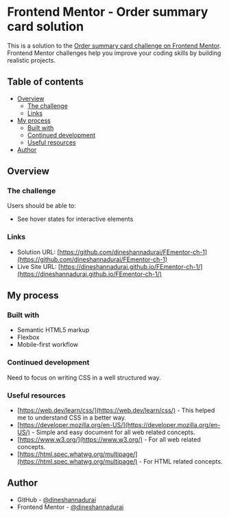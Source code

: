 # Frontend Mentor - Order summary card solution

This is a solution to the [Order summary card challenge on Frontend Mentor](https://www.frontendmentor.io/challenges/order-summary-component-QlPmajDUj). Frontend Mentor challenges help you improve your coding skills by building realistic projects. 

## Table of contents

- [Overview](#overview)
  - [The challenge](#the-challenge)
  - [Links](#links)
- [My process](#my-process)
  - [Built with](#built-with)
  - [Continued development](#continued-development)
  - [Useful resources](#useful-resources)
- [Author](#author)

## Overview

### The challenge

Users should be able to:

- See hover states for interactive elements

### Links

- Solution URL: [https://github.com/dineshannadurai/FEmentor-ch-1](https://github.com/dineshannadurai/FEmentor-ch-1)
- Live Site URL: [https://dineshannadurai.github.io/FEmentor-ch-1/](https://dineshannadurai.github.io/FEmentor-ch-1/)

## My process

### Built with

- Semantic HTML5 markup
- Flexbox
- Mobile-first workflow

### Continued development

Need to focus on writing CSS in a well structured way.

### Useful resources

- [https://web.dev/learn/css/](https://web.dev/learn/css/) - This helped me to understand CSS in a better way.
- [https://developer.mozilla.org/en-US/](https://developer.mozilla.org/en-US/) - Simple and easy document for all web related concepts.
- [https://www.w3.org/](https://www.w3.org/) - For all web related concepts.
- [https://html.spec.whatwg.org/multipage/](https://html.spec.whatwg.org/multipage/) - For HTML related concepts.

## Author

- GitHub - [@dineshannadurai](https://github.com/dineshannadurai)
- Frontend Mentor - [@dineshannadurai](https://www.frontendmentor.io/profile/dineshannadurai)
